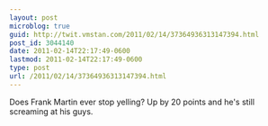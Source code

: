 ```yaml
---
layout: post
microblog: true
guid: http://twit.vmstan.com/2011/02/14/37364936313147394.html
post_id: 3044140
date: 2011-02-14T22:17:49-0600
lastmod: 2011-02-14T22:17:49-0600
type: post
url: /2011/02/14/37364936313147394.html
---
```

Does Frank Martin ever stop yelling? Up by 20 points and he's still screaming at his guys.
